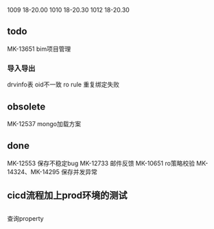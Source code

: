1009  18-20.00
1010  18-20.30
1012  18-20.30



## todo


MK-13651 bim项目管理


### 导入导出

 drvinfo表 oid不一致
 ro rule 重复绑定失败

## obsolete

MK-12537 mongo加载方案



## done

MK-12553 保存不稳定bug
MK-12733 邮件反馈
MK-10651 ro策略校验
MK-14324、MK-14295 保存并发异常

## cicd流程加上prod环境的测试

##

查询property


